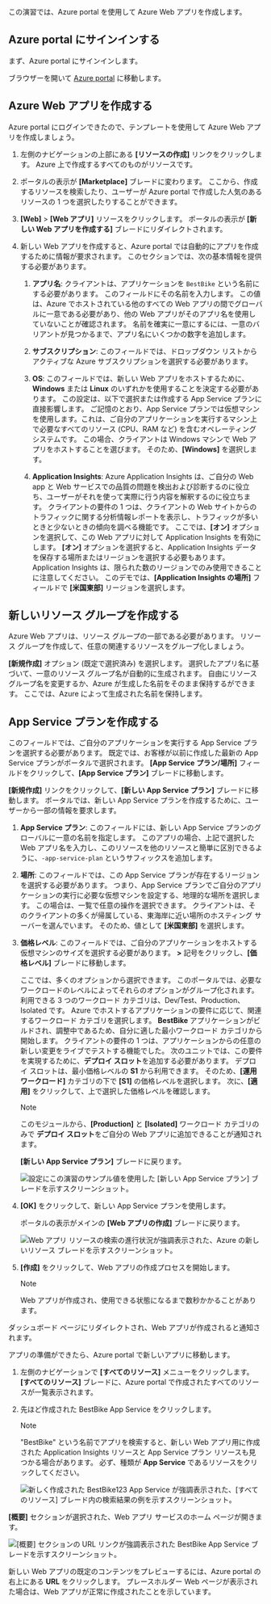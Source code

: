 この演習では、Azure portal を使用して Azure Web アプリを作成します。

## <a name="sign-in-to-the-azure-portal"></a>Azure portal にサインインする

まず、Azure portal にサインインします。

ブラウザーを開いて [Azure portal](https://portal.azure.com/?azure-portal=true) に移動します。

## <a name="create-an-azure-web-app"></a>Azure Web アプリを作成する

Azure portal にログインできたので、テンプレートを使用して Azure Web アプリを作成しましょう。

1. 左側のナビゲーションの上部にある **[リソースの作成]** リンクをクリックします。 Azure 上で作成するすべてのものがリソースです。

1. ポータルの表示が **[Marketplace]** ブレードに変わります。 ここから、作成するリソースを検索したり、ユーザーが Azure portal で作成した人気のあるリソースの 1 つを選択したりすることができます。

1. **[Web]** > **[Web アプリ]** リソースをクリックします。 ポータルの表示が **[新しい Web アプリを作成する]** ブレードにリダイレクトされます。

1. 新しい Web アプリを作成すると、Azure portal では自動的にアプリを作成するために情報が要求されます。 このセクションでは、次の基本情報を提供する必要があります。

    1. **アプリ名**: クライアントは、アプリケーションを `BestBike` という名前にする必要があります。 このフィールドにその名前を入力します。 この値は、Azure でホストされている他のすべての Web アプリの間でグローバルに一意である必要があり、他の Web アプリがそのアプリ名を使用していないことが確認されます。 名前を確実に一意にするには、一意のバリアントが見つかるまで、アプリ名にいくつかの数字を追加します。

    2. **サブスクリプション**: このフィールドでは、ドロップダウン リストからアクティブな Azure サブスクリプションを選択する必要があります。

    3. **OS**: このフィールドでは、新しい Web アプリをホストするために、**Windows** または **Linux** のいずれかを使用することを決定する必要があります。 この設定は、以下で選択または作成する App Service プランに直接影響します。 ご記憶のとおり、App Service プランでは仮想マシンを使用します。これは、ご自分のアプリケーションを実行するマシン上で必要なすべてのリソース (CPU、RAM など) を含むオペレーティング システムです。 この場合、クライアントは Windows マシンで Web アプリをホストすることを選びます。 そのため、**[Windows]** を選択します。

    4. **Application Insights**: Azure Application Insights は、ご自分の Web app と Web サービスでの品質の問題を検出および診断するのに役立ち、ユーザーがそれを使って実際に行う内容を解釈するのに役立ちます。 クライアントの要件の 1 つは、クライアントの Web サイトからのトラフィックに関する分析情報レポートを表示し、トラフィックが多いときと少ないときの傾向を調べる機能です。 ここでは、**[オン]** オプションを選択して、この Web アプリに対して Application Insights を有効にします。 **[オン]** オプションを選択すると、Application Insights データを保存する場所またはリージョンを選択する必要もあります。 Application Insights は、限られた数のリージョンでのみ使用できることに注意してください。 このデモでは、**[Application Insights の場所]** フィールドで **[米国東部]** リージョンを選択します。

## <a name="create-a-new-resource-group"></a>新しいリソース グループを作成する

Azure Web アプリは、リソース グループの一部である必要があります。 リソース グループを作成して、任意の関連するリソースをグループ化しましょう。

**[新規作成]** オプション (既定で選択済み) を選択します。 選択したアプリ名に基づいて、一意のリソース グループ名が自動的に生成されます。 自由にリソース グループ名を変更するか、Azure が生成した名前をそのまま保持するができます。 ここでは、Azure によって生成された名前を保持します。

## <a name="create-an-app-service-plan"></a>App Service プランを作成する

このフィールドでは、ご自分のアプリケーションを実行する App Service プランを選択する必要があります。 既定では、お客様が以前に作成した最新の App Service プランがポータルで選択されます。 **[App Service プラン/場所]** フィールドをクリックして、**[App Service プラン]** ブレードに移動します。

**[新規作成]** リンクをクリックして、**[新しい App Service プラン]** ブレードに移動します。 ポータルでは、新しい App Service プランを作成するために、ユーザーから一部の情報を要求します。

1. **App Service プラン**: このフィールドには、新しい App Service プランのグローバルに一意の名前を指定します。 このアプリの場合、上記で選択した Web アプリ名を入力し、このリソースを他のリソースと簡単に区別できるように、`-app-service-plan` というサフィックスを追加します。

2. **場所**: このフィールドでは、この App Service プランが存在するリージョンを選択する必要があります。 つまり、App Service プランでご自分のアプリケーションの実行に必要な仮想マシンを設定する、地理的な場所を選択します。 この場合は、一覧で任意の操作を選択できます。 クライアントは、そのクライアントの多くが帰属している、東海岸に近い場所のホスティング サーバーを選んでいます。 そのため、値として **[米国東部]** を選択します。

3. **価格レベル**: このフィールドでは、ご自分のアプリケーションをホストする仮想マシンのサイズを選択する必要があります。 **>** 記号をクリックし、**[価格レベル]** ブレードに移動します。

    ここでは、多くのオプションから選択できます。 このポータルでは、必要なワークロードのレベルによってそれらのオプションがグループ化されます。 利用できる 3 つのワークロード カテゴリは、Dev/Test、Production、Isolated です。 Azure でホストするアプリケーションの要件に応じて、関連するワークロード カテゴリを選択します。 **BestBike** アプリケーションがビルドされ、調整中であるため、自分に適した最小ワークロード カテゴリから開始します。 クライアントの要件の 1 つは、アプリケーションからの任意の新しい変更をライブでテストする機能でした。 次のユニットでは、この要件を実現するために、**デプロイ スロット**を追加する必要があります。 デプロイ スロットは、最小価格レベルの **S1** から利用できます。 そのため、**[運用ワークロード]** カテゴリの下で **[S1]** の価格レベルを選択します。 次に、**[適用]** をクリックして、上で選択した価格レベルを確認します。

    > [!NOTE]
    > このモジュールから、**[Production]** と **[Isolated]** ワークロード カテゴリのみで **デプロイ スロット**をご自分の Web アプリに追加できることが通知されます。

    **[新しい App Service プラン]** ブレードに戻ります。

    ![設定にこの演習のサンプル値を使用した [新しい App Service プラン] ブレードを示すスクリーンショット。](../media/3-new-app-service-plan.PNG)

4. **[OK]** をクリックして、新しい App Service プランを使用します。

    ポータルの表示がメインの **[Web アプリの作成]** ブレードに戻ります。

    ![Web アプリ リソースの検索の進行状況が強調表示された、Azure の新しいリソース ブレードを示すスクリーンショット。](../media/3-new-web-app.png)

5. **[作成]** をクリックして、Web アプリの作成プロセスを開始します。

    > [!NOTE]
    > Web アプリが作成され、使用できる状態になるまで数秒かかることがあります。

ダッシュボード ページにリダイレクトされ、Web アプリが作成されると通知されます。

アプリの準備ができたら、Azure portal で新しいアプリに移動します。

1. 左側のナビゲーションで **[すべてのリソース]** メニューをクリックします。 **[すべてのリソース]** ブレードに、Azure portal で作成されたすべてのリソースが一覧表示されます。

2. 先ほど作成された BestBike App Service をクリックします。

    > [!NOTE]
    > "BestBike" という名前でアプリを検索すると、新しい Web アプリ用に作成された Application Insights リソースと App Service プラン リソースも見つかる場合があります。 必ず、種類が **App Service** であるリソースをクリックしてください。

    ![新しく作成された BestBike123 App Service が強調表示された、[すべてのリソース] ブレード内の検索結果の例を示すスクリーンショット。](../media/3-web-app.PNG)

**[概要]** セクションが選択された、Web アプリ サービスのホーム ページが開きます。

![[概要] セクションの URL リンクが強調表示された BestBike App Service ブレードを示すスクリーンショット。](../media/3-web-app-home.PNG)

新しい Web アプリの既定のコンテンツをプレビューするには、Azure portal の右上にある **URL** をクリックします。 プレースホルダー Web ページが表示された場合は、Web アプリが正常に作成されたことを示しています。
